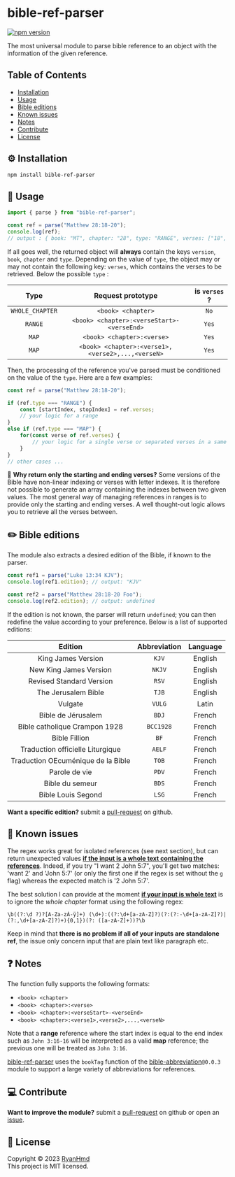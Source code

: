 # bible-ref-parser

[![npm version](https://badge.fury.io/js/bible-ref-parser.svg)](https://www.npmjs.com/package/bible-ref-parser)

The most universal module to parse bible reference to an object with the information of the given reference.

## Table of Contents
* [Installation](#installation)
* [Usage](#usage)
* [Bible editions](#editions)
* [Known issues](#issues)
* [Notes](#Notes)
* [Contribute](#contribute)
* [License](#license)


<a name="installation"></a>
## ⚙️ Installation

```bash
npm install bible-ref-parser
```

<a name="usage"></a>
## 📑 Usage

```js
import { parse } from "bible-ref-parser";

const ref = parse("Matthew 28:18-20");
console.log(ref);
// output : { book: "MT", chapter: "28", type: "RANGE", verses: ["18", "20"], edition: undefined }
```

If all goes well, the returned object will **always** contain the keys `version`, `book`, `chapter` and `type`. Depending on the value of `type`, the object may or may not contain the following key: `verses`, which contains the verses to be retrieved. Below the possible `type` :

|        Type       |                 Request prototype                 | is `verses` ? |
|:-----------------:|:-------------------------------------------------:|:-------------:|
|  `WHOLE_CHAPTER`  | `<book> <chapter>`                                |      `No`     |
|      `RANGE`      | `<book> <chapter>:<verseStart>-<verseEnd>`        |      `Yes`    |
|       `MAP`       | `<book> <chapter>:<verse>`                        |      `Yes`    |
|       `MAP`       | `<book> <chapter>:<verse1>,<verse2>,...,<verseN>` |      `Yes`    |

Then, the processing of the reference you've parsed must be conditioned on the value of the `type`. Here are a few examples:

```js
const ref = parse("Matthew 28:18-20");

if (ref.type === "RANGE") {
    const [startIndex, stopIndex] = ref.verses;
    // your logic for a range
}
else if (ref.type === "MAP") {
    for(const verse of ref.verses) {
        // your logic for a single verse or separated verses in a same chapter
    }
}
// other cases ...
```

🤔 **Why return only the starting and ending verses?** Some versions of the Bible have non-linear indexing or verses with letter indexes. It is therefore not possible to generate an array containing the indexes between two given values. The most general way of managing references in ranges is to provide only the starting and ending verses. A well thought-out logic allows you to retrieve all the verses between.

<a name="editions"></a>
## ✏️ Bible editions
The module also extracts a desired edition of the Bible, if known to the parser.

```js
const ref1 = parse("Luke 13:34 KJV");
console.log(ref1.edition); // output: "KJV"

const ref2 = parse("Matthew 28:18-20 Foo");
console.log(ref2.edition); // output: undefined
```

If the edition is not known, the parser will return `undefined`; you can then redefine the value according to your preference. 
Below is a list of supported editions:

|                Edition             |  Abbreviation  | Language |
|:----------------------------------:|:--------------:|:--------:|
| King James Version                 | `KJV`          | English  |
| New King James Version             | `NKJV`         | English  |
| Revised Standard Version           | `RSV`          | English  |
| The Jerusalem Bible                | `TJB`          | English  |
| Vulgate                            | `VULG`         | Latin    |   
| Bible de Jérusalem                 | `BDJ`          | French   |
| Bible catholique Crampon 1928      | `BCC1928`      | French   |
| Bible Fillion                      | `BF`           | French   |
| Traduction officielle Liturgique   | `AELF`         | French   |
| Traduction OEcuménique de la Bible | `TOB`          | French   |
| Parole de vie                      | `PDV`          | French   |
| Bible du semeur                    | `BDS`          | French   |
| Bible Louis Segond                 | `LSG`          | French   |

**Want a specific edition?** submit a [pull-request](https://github.com/ryan-hmd/bible-ref-parser/pulls) on github.

<a name="issues"></a>
## 🛑 Known issues

The regex works great for isolated references (see next section), but can return unexpected values <u>**if the input is a whole text containing the references**</u>. Indeed, if you try "I want 2 John 5:7", you'll get two matches: 'want 2' and 'John 5:7' (or only the first one if the regex is set without the `g` flag) whereas the expected match is '2 John 5:7'.

The best solution I can provide at the moment <u>**if your input is whole text**</u> is to ignore the *whole chapter* format using the following regex:

```
\b((?:\d ?)?[A-Za-zÀ-ÿ]+) (\d+):((?:\d+[a-zA-Z]?)(?:(?:-\d+[a-zA-Z]?)|(?:,\d+[a-zA-Z]?)+){0,1})(?: ([a-zA-Z]+))?\b
```

Keep in mind that **there is no problem if all of your inputs are standalone ref**, the issue only concern input that are plain text like paragraph etc.

<a name="notes"></a>
## ❓ Notes

The function fully supports the following formats:
- `<book> <chapter>`
- `<book> <chapter>:<verse>`
- `<book> <chapter>:<verseStart>-<verseEnd>`
- `<book> <chapter>:<verse1>,<verse2>,...,<verseN>`

Note that a **range** reference where the start index is equal to the end index such as `John 3:16-16` will be interpreted as a valid **map** reference; the previous one will be treated as `John 3:16`.

[bible-ref-parser](https://www.npmjs.com/package/bible-ref-parser) uses the `bookTag` function of the [bible-abbreviation](https://www.npmjs.com/package/bible-abbreviation/v/0.0.3)`@0.0.3` module to support a large variety of abbreviations for references.

<a name="contribute"></a>
## 💻 Contribute

**Want to improve the module?** submit a [pull-request](https://github.com/ryan-hmd/bible-ref-parser/pulls) on github or open an [issue](https://github.com/ryan-hmd/bible-ref-parser/issues).

<a name="license"></a>
## 📜 License

Copyright © 2023 [RyanHmd](https://github.com/ryan-hmd)
<br>
This project is MIT licensed.
